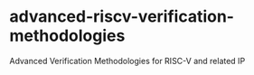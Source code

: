 # advanced-riscv-verification-methodologies
Advanced Verification Methodologies for RISC-V and related IP
